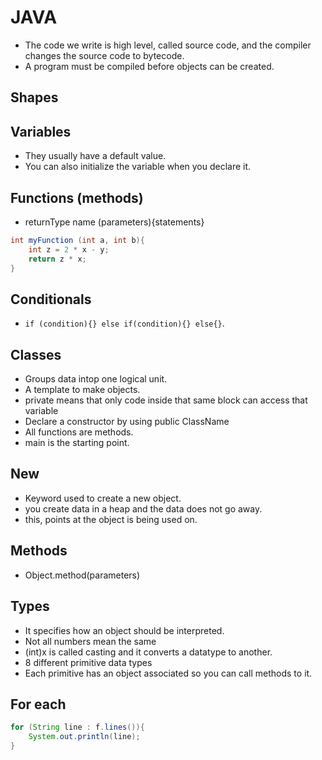 # JAVA

- The code we write is high level, called source code, and the compiler changes the source code to bytecode.
- A program must be compiled before objects can be created.

## Shapes

## Variables

- They usually have a default value.
- You can also initialize the variable when you declare it.

## Functions (methods)

- returnType name (parameters){statements}

```Java
int myFunction (int a, int b){
    int z = 2 * x - y;
    return z * x;
}
```

## Conditionals

- `if (condition){} else if(condition){} else{}`.

## Classes

- Groups data intop one logical unit.
- A template to make objects.
- private means that only code inside that same block can access that variable
- Declare a constructor by using public ClassName
- All functions are methods.
- main is the starting point.

## New

- Keyword used to create a new object.
- you create data in a heap and the data does not go away.
- this, points at the object is being used on.

## Methods

- Object.method(parameters)

## Types

- It specifies how an object should be interpreted.
- Not all numbers mean the same
- (int)x is called casting and it converts a datatype to another.
- 8 different primitive data types
- Each primitive has an object associated so you can call methods to it.

## For each
```JAVA
for (String line : f.lines()){
    System.out.println(line);
}
```

